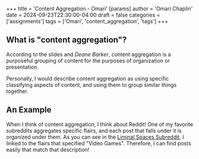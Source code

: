 +++
title = 'Content Aggregation - Omari'
[params]
  author = 'Omari Chaplin'
date = 2024-09-23T22:30:00-04:00
draft = false
categories = ['assignments']
tags = ['Omari', 'content_aggregation', 'tags']
+++
## What is "content aggregation"?

According to the slides and *Deane Barker*, content aggregation is a purposeful grouping of content for the purposes of organization or presentation.

Personally, I would describe content aggregation as using specific classifying aspects of content, and using them to group similar things together.

## An Example
When I think of content aggregation, I think about Reddit! One of my favorite subreddits aggregates specific flairs, and each post that falls under it is organized under them. As you can see in the [Liminal Spaces Subreddit](https://www.reddit.com/r/LiminalSpace/?f=flair_name%3A%22Video%20Game%22), I linked to the flairs that specified "Video Games". Therefore, I can find posts easily that match that description!
